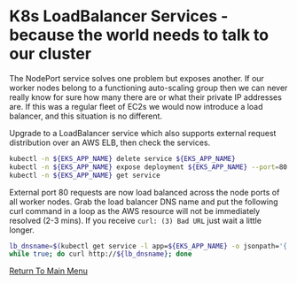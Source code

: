 # K8s LoadBalancer Services - because the world needs to talk to our cluster

The NodePort service solves one problem but exposes another.
If our worker nodes belong to a functioning auto-scaling group then we can never really know for sure how many there are or what their private IP addresses are.
If this was a regular fleet of EC2s we would now introduce a load balancer, and this situation is no different.

Upgrade to a LoadBalancer service which also supports external request distribution over an AWS ELB, then check the services.
```bash
kubectl -n ${EKS_APP_NAME} delete service ${EKS_APP_NAME}
kubectl -n ${EKS_APP_NAME} expose deployment ${EKS_APP_NAME} --port=80 --type=LoadBalancer
kubectl -n ${EKS_APP_NAME} get service
```

External port 80 requests are now load balanced across the node ports of all worker nodes. Grab the load balancer DNS name and put the following curl command in a loop as the AWS resource will not be immediately resolved (2-3 mins). If you receive `curl: (3) Bad URL` just wait a little longer.
```bash
lb_dnsname=$(kubectl get service -l app=${EKS_APP_NAME} -o jsonpath='{.items[0].status.loadBalancer.ingress[0].hostname}')
while true; do curl http://${lb_dnsname}; done
```

[Return To Main Menu](/README.md)
